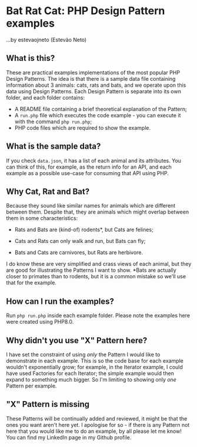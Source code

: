 # Bat Rat Cat: PHP Design Pattern examples

...by estevaojneto (Estevão Neto)


## What is this?

These are practical examples implementations of the most popular PHP Design Patterns. The idea is that there is a sample data file containing information about 3 animals: cats, rats and bats, and we operate upon this data using Design Patterns. Each Design Pattern is separate into its own folder, and each folder contains:

- A README file containing a brief theoretical explanation of the Pattern;
- A `run.php` file which executes the code example - you can execute it with the command `php run.php`;
- PHP code files which are required to show the example.


## What is the sample data?

If you check `data.json`, it has a list of each animal and its attributes. You can think of this, for example, as the return info for an API, and each example as a possible use-case for consuming that API using PHP.


## Why Cat, Rat and Bat?

Because they sound like similar names for animals which are different between them. Despite that, they are animals which might overlap between them in some characteristics:


- Rats and Bats are (kind-of) rodents*, but Cats are felines;

- Cats and Rats can only walk and run, but Bats can fly;

- Bats and Cats are carnivores, but Rats are herbivore.


I do know these are very simplified and crass views of each animal, but they are good for illustrating the Patterns I want to show.
*Bats are actually closer to primates than to rodents, but it is a common mistake so we'll use that for the example.

## How can I run the examples?

Run `php run.php` inside each example folder. Please note the examples here were created using PHP8.0.


## Why didn't you use "X" Pattern here?

I have set the constraint of using *only* the Pattern I would like to demonstrate in each example. This is so the code base for each example wouldn't exponentially grow; for example, in the Iterator example, I could have used Factories for each Iterator; the simple example would then expand to something much bigger. So I'm limiting to showing only *one* Pattern per example.


## "X" Pattern is missing

These Patterns will be continually added and reviewed, it might be that the ones you want aren't here yet. I apologise for so - if there is any Pattern not here that you would like me to do an example, by all please let me know! You can find my LinkedIn page in my Github profile.
